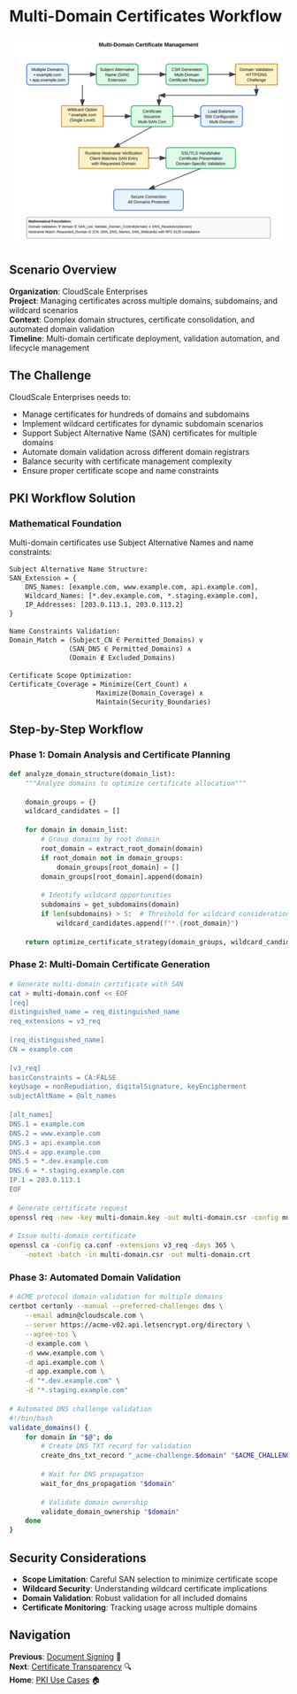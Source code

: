 # Multi-Domain Certificates Workflow

![Multi-Domain Certificates Workflow](workflow.svg)

## Scenario Overview

**Organization**: CloudScale Enterprises  
**Project**: Managing certificates across multiple domains, subdomains, and wildcard scenarios  
**Context**: Complex domain structures, certificate consolidation, and automated domain validation  
**Timeline**: Multi-domain certificate deployment, validation automation, and lifecycle management

## The Challenge

CloudScale Enterprises needs to:
- Manage certificates for hundreds of domains and subdomains
- Implement wildcard certificates for dynamic subdomain scenarios
- Support Subject Alternative Name (SAN) certificates for multiple domains
- Automate domain validation across different domain registrars
- Balance security with certificate management complexity
- Ensure proper certificate scope and name constraints

## PKI Workflow Solution

### Mathematical Foundation

Multi-domain certificates use Subject Alternative Names and name constraints:

```
Subject Alternative Name Structure:
SAN_Extension = {
    DNS_Names: [example.com, www.example.com, api.example.com],
    Wildcard_Names: [*.dev.example.com, *.staging.example.com],
    IP_Addresses: [203.0.113.1, 203.0.113.2]
}

Name Constraints Validation:
Domain_Match = (Subject_CN ∈ Permitted_Domains) ∨ 
               (SAN_DNS ∈ Permitted_Domains) ∧
               (Domain ∉ Excluded_Domains)

Certificate Scope Optimization:
Certificate_Coverage = Minimize(Cert_Count) ∧ 
                      Maximize(Domain_Coverage) ∧
                      Maintain(Security_Boundaries)
```

## Step-by-Step Workflow

### Phase 1: Domain Analysis and Certificate Planning

```python
def analyze_domain_structure(domain_list):
    """Analyze domains to optimize certificate allocation"""
    
    domain_groups = {}
    wildcard_candidates = []
    
    for domain in domain_list:
        # Group domains by root domain
        root_domain = extract_root_domain(domain)
        if root_domain not in domain_groups:
            domain_groups[root_domain] = []
        domain_groups[root_domain].append(domain)
        
        # Identify wildcard opportunities
        subdomains = get_subdomains(domain)
        if len(subdomains) > 5:  # Threshold for wildcard consideration
            wildcard_candidates.append(f"*.{root_domain}")
    
    return optimize_certificate_strategy(domain_groups, wildcard_candidates)
```

### Phase 2: Multi-Domain Certificate Generation

```bash
# Generate multi-domain certificate with SAN
cat > multi-domain.conf << EOF
[req]
distinguished_name = req_distinguished_name
req_extensions = v3_req

[req_distinguished_name]
CN = example.com

[v3_req]
basicConstraints = CA:FALSE
keyUsage = nonRepudiation, digitalSignature, keyEncipherment
subjectAltName = @alt_names

[alt_names]
DNS.1 = example.com
DNS.2 = www.example.com
DNS.3 = api.example.com
DNS.4 = app.example.com
DNS.5 = *.dev.example.com
DNS.6 = *.staging.example.com
IP.1 = 203.0.113.1
EOF

# Generate certificate request
openssl req -new -key multi-domain.key -out multi-domain.csr -config multi-domain.conf

# Issue multi-domain certificate
openssl ca -config ca.conf -extensions v3_req -days 365 \
    -notext -batch -in multi-domain.csr -out multi-domain.crt
```

### Phase 3: Automated Domain Validation

```bash
# ACME protocol domain validation for multiple domains
certbot certonly --manual --preferred-challenges dns \
    --email admin@cloudscale.com \
    --server https://acme-v02.api.letsencrypt.org/directory \
    --agree-tos \
    -d example.com \
    -d www.example.com \
    -d api.example.com \
    -d app.example.com \
    -d "*.dev.example.com" \
    -d "*.staging.example.com"

# Automated DNS challenge validation
#!/bin/bash
validate_domains() {
    for domain in "$@"; do
        # Create DNS TXT record for validation
        create_dns_txt_record "_acme-challenge.$domain" "$ACME_CHALLENGE"
        
        # Wait for DNS propagation
        wait_for_dns_propagation "$domain"
        
        # Validate domain ownership
        validate_domain_ownership "$domain"
    done
}
```

## Security Considerations

- **Scope Limitation**: Careful SAN selection to minimize certificate scope
- **Wildcard Security**: Understanding wildcard certificate implications
- **Domain Validation**: Robust validation for all included domains
- **Certificate Monitoring**: Tracking usage across multiple domains

## Navigation

**Previous**: [Document Signing](../12-document-signing/README.md) 📄  
**Next**: [Certificate Transparency](../14-certificate-transparency/README.md) 🔍  
**Home**: [PKI Use Cases](../README.md) 🏠